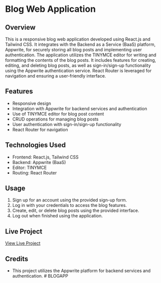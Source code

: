 # Blog Web Application

## Overview

This is a responsive blog web application developed using React.js and Tailwind CSS. It integrates with the Backend as a Service (BaaS) platform, Appwrite, for securely storing all blog posts and implementing user authentication. The application utilizes the TINYMCE editor for writing and formatting the contents of the blog posts. It includes features for creating, editing, and deleting blog posts, as well as sign-in/sign-up functionality using the Appwrite authentication service. React Router is leveraged for navigation and ensuring a user-friendly interface.

## Features

-   Responsive design
-   Integration with Appwrite for backend services and authentication
-   Use of TINYMCE editor for blog post content
-   CRUD operations for managing blog posts
-   User authentication with sign-in/sign-up functionality
-   React Router for navigation

## Technologies Used

-   Frontend: React.js, Tailwind CSS
-   Backend: Appwrite (BaaS)
-   Editor: TINYMCE
-   Routing: React Router

## Usage

1. Sign up for an account using the provided sign-up form.
2. Log in with your credentials to access the blog features.
3. Create, edit, or delete blog posts using the provided interface.
4. Log out when finished using the application.

## Live Project

[View Live Project](https://blissfulblogger.netlify.app/)

## Credits

-   This project utilizes the Appwrite platform for backend services and authentication.
#   B L O G A P P  
 